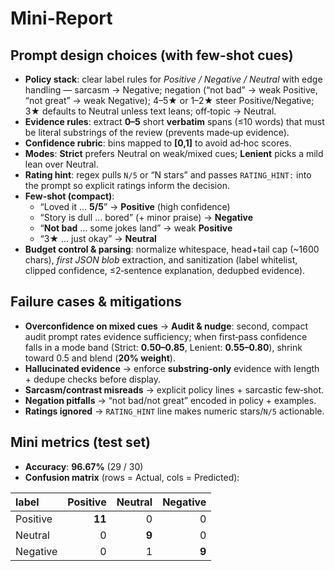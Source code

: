 # Mini-Report

## Prompt design choices (with few-shot cues)
- **Policy stack**: clear label rules for *Positive / Negative / Neutral* with edge handling — sarcasm → Negative; negation (“not bad” → weak Positive, “not great” → weak Negative); 4–5★ or 1–2★ steer Positive/Negative; 3★ defaults to Neutral unless text leans; off‑topic → Neutral.
- **Evidence rules**: extract **0–5** short **verbatim** spans (≤10 words) that must be literal substrings of the review (prevents made‑up evidence).
- **Confidence rubric**: bins mapped to **[0,1]** to avoid ad‑hoc scores.
- **Modes**: **Strict** prefers Neutral on weak/mixed cues; **Lenient** picks a mild lean over Neutral.
- **Rating hint**: regex pulls `N/5` or “N stars” and passes `RATING_HINT:` into the prompt so explicit ratings inform the decision.
- **Few-shot (compact)**:
  - “Loved it … **5/5**” → **Positive** (high confidence)
  - “Story is dull … bored” (+ minor praise) → **Negative**
  - “**Not bad** … some jokes land” → weak **Positive**
  - “3★ … just okay” → **Neutral**
- **Budget control & parsing**: normalize whitespace, head+tail cap (~1600 chars), *first JSON blob* extraction, and sanitization (label whitelist, clipped confidence, ≤2‑sentence explanation, dedupbed evidence).

## Failure cases & mitigations
- **Overconfidence on mixed cues** → **Audit & nudge**: second, compact audit prompt rates evidence sufficiency; when first‑pass confidence falls in a mode band (Strict: **0.50–0.85**, Lenient: **0.55–0.80**), shrink toward 0.5 and blend (**20% weight**).
- **Hallucinated evidence** → enforce **substring‑only** evidence with length + dedupe checks before display.
- **Sarcasm/contrast misreads** → explicit policy lines + sarcastic few‑shot.
- **Negation pitfalls** → “not bad/not great” encoded in policy + examples.
- **Ratings ignored** → `RATING_HINT` line makes numeric stars/`N/5` actionable.

## Mini metrics (test set)
- **Accuracy**: **96.67%** (29 / 30)
- **Confusion matrix** (rows = Actual, cols = Predicted):

| label    | Positive | Neutral | Negative |
|:---------|---------:|--------:|---------:|
| Positive | **11**   | 0       | 0        |
| Neutral  | 0        | **9**   | 0        |
| Negative | 0        | 1       | **9**    |
